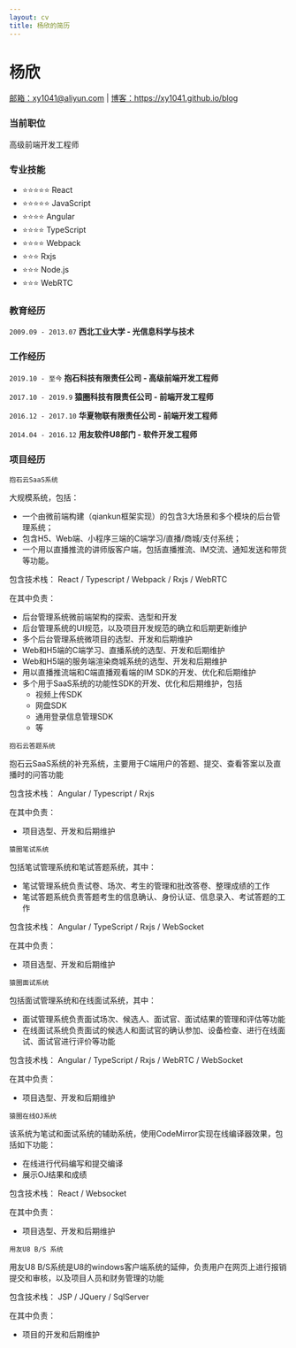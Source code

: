 ```yaml
---
layout: cv
title: 杨欣的简历
---
```

# 杨欣

<div id="webaddress">
<a href="mailto:xy1041@aliyun.com">邮箱：xy1041@aliyun.com</a>
| <a href="https://xy1041.github.io/blog">博客：https://xy1041.github.io/blog</a>
</div>


### 当前职位

高级前端开发工程师

### 专业技能

- ⭐️️️️️️⭐️️️⭐️️️️️️⭐️️️⭐️️️️️️ React
- ️️️️️️⭐️️️⭐️️️️️️⭐️️️️️️️️⭐️️️⭐️️️️️️ JavaScript
- ⭐️️️️️️⭐️️️⭐️️️️️️⭐️️️ Angular
- ⭐️️️️️️⭐️️️⭐️️️️️️⭐️️️ TypeScript
- ⭐️️️️️️⭐️️️⭐️️️️️️⭐️️️ Webpack
- ⭐️️️️️️⭐️️️⭐️️️️️️ Rxjs
- ⭐️️️️️️⭐️️️⭐️ Node.js
- ⭐️️️️️️⭐️️⭐️️️️ WebRTC

### 教育经历
`2009.09 - 2013.07`
__西北工业大学 - 光信息科学与技术__

### 工作经历

`2019.10 - 至今`
__抱石科技有限责任公司 - 高级前端开发工程师__

`2017.10 - 2019.9`
__猿圈科技有限责任公司 - 前端开发工程师__

`2016.12 - 2017.10`
__华夏物联有限责任公司 - 前端开发工程师__

`2014.04 - 2016.12`
__用友软件U8部门 - 软件开发工程师__

### 项目经历

`抱石云SaaS系统`

大规模系统，包括：
- 一个由微前端构建（qiankun框架实现）的包含3大场景和多个模块的后台管理系统；
- 包含H5、Web端、小程序三端的C端学习/直播/商城/支付系统；
- 一个用以直播推流的讲师版客户端，包括直播推流、IM交流、通知发送和带货等功能。

包含技术栈：
React / Typescript / Webpack / Rxjs / WebRTC

在其中负责：
- 后台管理系统微前端架构的探索、选型和开发
- 后台管理系统的UI规范，以及项目开发规范的确立和后期更新维护
- 多个后台管理系统微项目的选型、开发和后期维护
- Web和H5端的C端学习、直播系统的选型、开发和后期维护
- Web和H5端的服务端渲染商城系统的选型、开发和后期维护
- 用以直播推流端和C端直播观看端的IM SDK的开发、优化和后期维护
- 多个用于SaaS系统的功能性SDK的开发、优化和后期维护，包括
  - 视频上传SDK
  - 网盘SDK
  - 通用登录信息管理SDK
  - 等

`抱石云答题系统`

抱石云SaaS系统的补充系统，主要用于C端用户的答题、提交、查看答案以及直播时的问答功能

包含技术栈： 
Angular / Typescript / Rxjs

在其中负责：
- 项目选型、开发和后期维护

`猿圈笔试系统`

包括笔试管理系统和笔试答题系统，其中：
- 笔试管理系统负责试卷、场次、考生的管理和批改答卷、整理成绩的工作
- 笔试答题系统负责答题考生的信息确认、身份认证、信息录入、考试答题的工作

包含技术栈：
Angular / TypeScript / Rxjs / WebSocket

在其中负责：
- 项目选型、开发和后期维护

`猿圈面试系统`

包括面试管理系统和在线面试系统，其中：
- 面试管理系统负责面试场次、候选人、面试官、面试结果的管理和评估等功能
- 在线面试系统负责面试的候选人和面试官的确认参加、设备检查、进行在线面试、面试官进行评价等功能

包含技术栈：
Angular / TypeScript / Rxjs / WebRTC / WebSocket

在其中负责：
- 项目选型、开发和后期维护

`猿圈在线OJ系统`

该系统为笔试和面试系统的辅助系统，使用CodeMirror实现在线编译器效果，包括如下功能：
- 在线进行代码编写和提交编译
- 展示OJ结果和成绩

包含技术栈：
React / Websocket

在其中负责：
- 项目选型、开发和后期维护

`用友U8 B/S 系统`

用友U8 B/S系统是U8的windows客户端系统的延伸，负责用户在网页上进行报销提交和审核，以及项目人员和财务管理的功能

包含技术栈：
JSP / JQuery / SqlServer

在其中负责：
- 项目的开发和后期维护


<!-- ### Footer

Last updated: Sep 2022 -->


